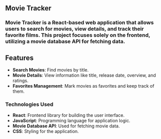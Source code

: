 ## Movie Tracker

### Movie Tracker is a React-based web application that allows users to search for movies, view details, and track their favorite films. This project focuses solely on the frontend, utilizing a movie database API for fetching data.

## Features
- **Search Movies**: Find movies by title.
- **Movie Details**: View information like title, release date, overview, and ratings.
- **Favorites Management**: Mark movies as favorites and keep track of them.

### Technologies Used
- **React**: Frontend library for building the user interface.
- **JavaScript**: Programming language for application logic.
- **Movie Database API**: Used for fetching movie data.
- **CSS**: Styling for the application.
